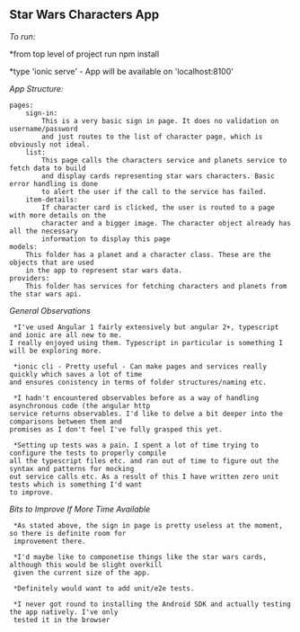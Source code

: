 ## Star Wars Characters App

*To run:*

*from top level of project run npm install

 *type 'ionic serve' - App will be available on 'localhost:8100'

 *App Structure:*

    pages:
        sign-in: 
            This is a very basic sign in page. It does no validation on username/password
            and just routes to the list of character page, which is obviously not ideal.
        list:
            This page calls the characters service and planets service to fetch data to build
            and display cards representing star wars characters. Basic error handling is done
            to alert the user if the call to the service has failed.
        item-details:
            If character card is clicked, the user is routed to a page with more details on the
            character and a bigger image. The character object already has all the necessary
            information to display this page
    models:
        This folder has a planet and a character class. These are the objects that are used
        in the app to represent star wars data.
    providers:
        This folder has services for fetching characters and planets from the star wars api.


*General Observations*

     *I've used Angular 1 fairly extensively but angular 2+, typescript and ionic are all new to me.
    I really enjoyed using them. Typescript in particular is something I will be exploring more.

     *ionic cli - Pretty useful - Can make pages and services really quickly which saves a lot of time
    and ensures conistency in terms of folder structures/naming etc.

     *I hadn't encountered observables before as a way of handling asynchronous code (the angular http 
    service returns observables. I'd like to delve a bit deeper into the comparisons between them and
    promises as I don't feel I've fully grasped this yet.
    
     *Setting up tests was a pain. I spent a lot of time trying to configure the tests to properly compile
    all the typescript files etc. and ran out of time to figure out the syntax and patterns for mocking
    out service calls etc. As a result of this I have written zero unit tests which is something I'd want
    to improve.

*Bits to Improve If More Time Available*
    
     *As stated above, the sign in page is pretty useless at the moment, so there is definite room for
     improvement there.

     *I'd maybe like to componetise things like the star wars cards, although this would be slight overkill
     given the current size of the app.

     *Definitely would want to add unit/e2e tests.

     *I never got round to installing the Android SDK and actually testing the app natively. I've only
     tested it in the browser